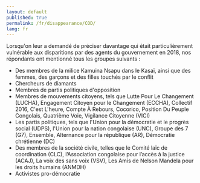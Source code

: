 ```yaml
---
layout: default
published: true
permalink: /fr/disappearance/COD/
lang: fr
---
```


Lorsqu'on leur a demandé de préciser davantage qui était particulièrement vulnérable aux disparitions par des agents du gouvernement en 2018, nos répondants ont mentionné tous les groupes suivants :
-	Des membres de la milice Kamuina Nsapu dans le Kasaï, ainsi que des femmes, des garçons et des filles touchés par le conflit
-	Chercheurs de diamants
-	Membres de partis politiques d'opposition
-	Membres de mouvements citoyens, tels que Lutte Pour Le Changement (LUCHA), Engagement Citoyen pour le Changement (ECCHA), Collectif 2016, C'est L'heure, Compte À Rebours, Cocorico, Position Du Peuple Congolais, Quatrième Voie, Vigilance Citoyenne (VICI)
-	Les partis politiques, tels que l'Union pour la démocratie et le progrès social (UDPS), l'Union pour la nation congolaise (UNC), Groupe des 7 (G7), Ensemble, Alternance pour la république (AR), Démocratie chrétienne (DC)
-	Des membres de la société civile, telles que le Comité laïc de coordination (CLC), l’Association congolaise pour l’accès à la justice (ACAJ), La voix des sans voix (VSV), Les Amis de Nelson Mandela pour les droits humains (ANMDH)
-	Activistes pro-démocratie
